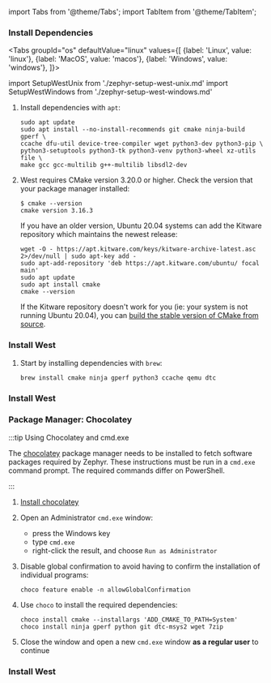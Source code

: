 import Tabs from '@theme/Tabs';
import TabItem from '@theme/TabItem';

### Install Dependencies

<Tabs
groupId="os"
defaultValue="linux"
values={[
{label: 'Linux', value: 'linux'},
{label: 'MacOS', value: 'macos'},
{label: 'Windows', value: 'windows'},
]}>

import SetupWestUnix from './zephyr-setup-west-unix.md'
import SetupWestWindows from './zephyr-setup-west-windows.md'


<TabItem value="linux">

1. Install dependencies with `apt`:

    ```
    sudo apt update
    sudo apt install --no-install-recommends git cmake ninja-build gperf \
    ccache dfu-util device-tree-compiler wget python3-dev python3-pip \
    python3-setuptools python3-tk python3-venv python3-wheel xz-utils file \
    make gcc gcc-multilib g++-multilib libsdl2-dev
    ```

2. West requires CMake version 3.20.0 or higher. Check the version that your
   package manager installed:

    ```
    $ cmake --version
    cmake version 3.16.3
    ```

    If you have an older version, Ubuntu 20.04 systems can add the Kitware
    repository which maintains the newest release:

    ```
    wget -O - https://apt.kitware.com/keys/kitware-archive-latest.asc 2>/dev/null | sudo apt-key add -
    sudo apt-add-repository 'deb https://apt.kitware.com/ubuntu/ focal main'
    sudo apt update
    sudo apt install cmake
    cmake --version
    ```

    If the Kitware repository doesn't work for you (ie: your system is not
    running Ubuntu 20.04), you can [build the stable version of CMake from
    source](https://cmake.org/install/).

### Install West

<SetupWestUnix workspace_directory={props.workspace_directory} />

</TabItem>
<TabItem value="macos">

1. Start by installing dependencies with `brew`:

    ```
    brew install cmake ninja gperf python3 ccache qemu dtc
    ```

### Install West

<SetupWestUnix workspace_directory={props.workspace_directory} />

</TabItem>
<TabItem value="windows">

### Package Manager: Chocolatey

:::tip Using Chocolatey and cmd.exe

The [chocolatey](https://chocolatey.org/) package manager needs to be installed
to fetch software packages required by Zephyr. These instructions must be run in
a `cmd.exe` command prompt. The required commands differ on PowerShell.

:::

1. [Install chocolatey](https://chocolatey.org/install)

2. Open an Administrator `cmd.exe` window:

    * press the Windows key
    * type `cmd.exe`
    * right-click the result, and choose `Run as Administrator`

3. Disable global confirmation to avoid having to confirm the installation of
   individual programs:

    ```shell
    choco feature enable -n allowGlobalConfirmation
    ```

4. Use `choco` to install the required dependencies:

    ```shell
    choco install cmake --installargs 'ADD_CMAKE_TO_PATH=System'
    choco install ninja gperf python git dtc-msys2 wget 7zip
    ```

5. Close the window and open a new `cmd.exe` window **as a regular user** to
   continue

### Install West

<SetupWestWindows workspace_directory={props.workspace_directory} />

</TabItem>
</Tabs>
